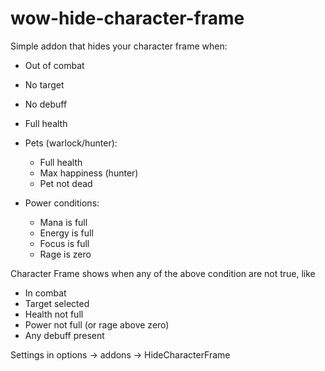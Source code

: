 # wow-hide-character-frame

Simple addon that hides your character frame when:
 
- Out of combat
- No target
- No debuff
- Full health
- Pets (warlock/hunter): 
  - Full health 
  - Max happiness (hunter)
  - Pet not dead

- Power conditions:
  - Mana is full
  - Energy is full
  - Focus is full
  - Rage is zero


Character Frame shows when any of the above condition are not true, like

- In combat
- Target selected
- Health not full
- Power not full (or rage above zero)
- Any debuff present


Settings in options -> addons -> HideCharacterFrame